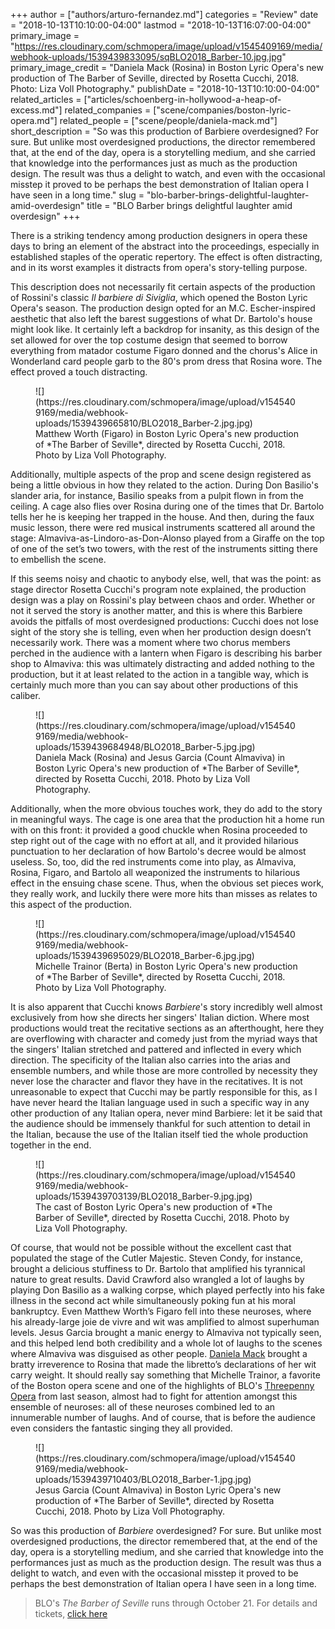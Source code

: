 +++
author = ["authors/arturo-fernandez.md"]
categories = "Review"
date = "2018-10-13T10:10:00-04:00"
lastmod = "2018-10-13T16:07:00-04:00"
primary_image = "https://res.cloudinary.com/schmopera/image/upload/v1545409169/media/webhook-uploads/1539439833095/sqBLO2018_Barber-10.jpg.jpg"
primary_image_credit = "Daniela Mack (Rosina) in Boston Lyric Opera's new production of The Barber of Seville, directed by Rosetta Cucchi, 2018. Photo: Liza Voll Photography."
publishDate = "2018-10-13T10:10:00-04:00"
related_articles = ["articles/schoenberg-in-hollywood-a-heap-of-excess.md"]
related_companies = ["scene/companies/boston-lyric-opera.md"]
related_people = ["scene/people/daniela-mack.md"]
short_description = "So was this production of Barbiere overdesigned? For sure. But unlike most overdesigned productions, the director remembered that, at the end of the day, opera is a storytelling medium, and she carried that knowledge into the performances just as much as the production design. The result was thus a delight to watch, and even with the occasional misstep it proved to be perhaps the best demonstration of Italian opera I have seen in a long time."
slug = "blo-barber-brings-delightful-laughter-amid-overdesign"
title = "BLO Barber brings delightful laughter amid overdesign"
+++

There is a striking tendency among production designers in opera these days to bring an element of the abstract into the proceedings, especially in established staples of the operatic repertory. The effect is often distracting, and in its worst examples it distracts from opera's story-telling purpose. 

This description does not necessarily fit certain aspects of the production of Rossini's classic *Il barbiere di Siviglia*, which opened the Boston Lyric Opera's season. The production design opted for an M.C. Escher-inspired aesthetic that also left the barest suggestions of what Dr. Bartolo's house might look like. It certainly left a backdrop for insanity, as this design of the set allowed for over the top costume design that seemed to borrow everything from matador costume Figaro donned and the chorus's Alice in Wonderland card people garb to the 80's prom dress that Rosina wore. The effect proved a touch distracting.

<figure data-type="image">![](https://res.cloudinary.com/schmopera/image/upload/v1545409169/media/webhook-uploads/1539439665810/BLO2018_Barber-2.jpg.jpg)
<figcaption>Matthew Worth (Figaro) in Boston Lyric Opera's new production of *The Barber of Seville*, directed by Rosetta Cucchi, 2018. Photo by Liza Voll Photography.</figcaption>
</figure>
	
Additionally, multiple aspects of the prop and scene design registered as being a little obvious in how they related to the action. During Don Basilio's slander aria, for instance, Basilio speaks from a pulpit flown in from the ceiling. A cage also flies over Rosina during one of the times that Dr. Bartolo tells her he is keeping her trapped in the house. And then, during the faux music lesson, there were red musical instruments scattered all around the stage: Almaviva-as-Lindoro-as-Don-Alonso played from a Giraffe on the top of one of the set’s two towers, with the rest of the instruments sitting there to embellish the scene.

If this seems noisy and chaotic to anybody else, well, that was the point: as stage director Rosetta Cucchi's program note explained, the production design was a play on Rossini's play between chaos and order. Whether or not it served the story is another matter, and this is where this Barbiere avoids the pitfalls of most overdesigned productions: Cucchi does not lose sight of the story she is telling, even when her production design doesn’t necessarily work. There was a moment where two chorus members perched in the audience with a lantern when Figaro is describing his barber shop to Almaviva: this was ultimately distracting and added nothing to the production, but it at least related to the action in a tangible way, which is certainly much more than you can say about other productions of this caliber.

<figure data-type="image">![](https://res.cloudinary.com/schmopera/image/upload/v1545409169/media/webhook-uploads/1539439684948/BLO2018_Barber-5.jpg.jpg)
<figcaption>Daniela Mack (Rosina) and Jesus Garcia (Count Almaviva) in Boston Lyric Opera's new production of *The Barber of Seville*, directed by Rosetta Cucchi, 2018. Photo by Liza Voll Photography.</figcaption>
</figure>

Additionally, when the more obvious touches work, they do add to the story in meaningful ways. The cage is one area that the production hit a home run with on this front: it provided a good chuckle when Rosina proceeded to step right out of the cage with no effort at all, and it provided hilarious punctuation to her declaration of how Bartolo's decree would be almost useless. So, too, did the red instruments come into play, as Almaviva, Rosina, Figaro, and Bartolo all weaponized the instruments to hilarious effect in the ensuing chase scene. Thus, when the obvious set pieces work, they really work, and luckily there were more hits than misses as relates to this aspect of the production.

<figure data-type="image">![](https://res.cloudinary.com/schmopera/image/upload/v1545409169/media/webhook-uploads/1539439695029/BLO2018_Barber-6.jpg.jpg)
<figcaption>Michelle Trainor (Berta) in Boston Lyric Opera's new production of *The Barber of Seville*, directed by Rosetta Cucchi, 2018. Photo by Liza Voll Photography.</figcaption>
</figure>

It is also apparent that Cucchi knows *Barbiere*'s story incredibly well almost exclusively from how she directs her singers' Italian diction. Where most productions would treat the recitative sections as an afterthought, here they are overflowing with character and comedy just from the myriad ways that the singers' Italian stretched and pattered and inflected in every which direction. The specificity of the Italian also carries into the arias and ensemble numbers, and while those are more controlled by necessity they never lose the character and flavor they have in the recitatives. It is not unreasonable to expect that Cucchi may be partly responsible for this, as I have never heard the Italian language used in such a specific way in any other production of any Italian opera, never mind Barbiere: let it be said that the audience should be immensely thankful for such attention to detail in the Italian, because the use of the Italian itself tied the whole production together in the end.

<figure data-type="image">![](https://res.cloudinary.com/schmopera/image/upload/v1545409169/media/webhook-uploads/1539439703139/BLO2018_Barber-9.jpg.jpg)
<figcaption>The cast of Boston Lyric Opera's new production of *The Barber of Seville*, directed by Rosetta Cucchi, 2018. Photo by Liza Voll Photography.</figcaption>
</figure>

Of course, that would not be possible without the excellent cast that populated the stage of the Cutler Majestic. Steven Condy, for instance, brought a delicious stuffiness to Dr. Bartolo that amplified his tyrannical nature to great results. David Crawford also wrangled a lot of laughs by playing Don Basilio as a walking corpse, which played perfectly into his fake illness in the second act while simultaneously poking fun at his moral bankruptcy. Even Matthew Worth’s Figaro fell into these neuroses, where his already-large joie de vivre and wit was amplified to almost superhuman levels. Jesus Garcia brought a manic energy to Almaviva not typically seen, and this helped lend both credibility and a whole lot of laughs to the scenes where Almaviva was disguised as other people. [Daniela Mack](/talking-with-singers-daniela-mack/) brought a bratty irreverence to Rosina that made the libretto’s declarations of her wit carry weight. It should really say something that Michelle Trainor, a favorite of the Boston opera scene and one of the highlights of BLO's [Threepenny Opera](/blos-threepenny-opera-a-misanthropic-delight/) from last season, almost had to fight for attention amongst this ensemble of neuroses: all of these neuroses combined led to an innumerable number of laughs. And of course, that is before the audience even considers the fantastic singing they all provided.

<figure data-type="image">![](https://res.cloudinary.com/schmopera/image/upload/v1545409169/media/webhook-uploads/1539439710403/BLO2018_Barber-1.jpg.jpg)
<figcaption>Jesus Garcia (Count Almaviva) in Boston Lyric Opera's new production of *The Barber of Seville*, directed by Rosetta Cucchi, 2018. Photo by Liza Voll Photography.</figcaption>
</figure>

So was this production of *Barbiere* overdesigned? For sure. But unlike most overdesigned productions, the director remembered that, at the end of the day, opera is a storytelling medium, and she carried that knowledge into the performances just as much as the production design. The result was thus a delight to watch, and even with the occasional misstep it proved to be perhaps the best demonstration of Italian opera I have seen in a long time.

>BLO's *The Barber of Seville* runs through October 21. For details and tickets, [click here](https://blo.org/barber/)
